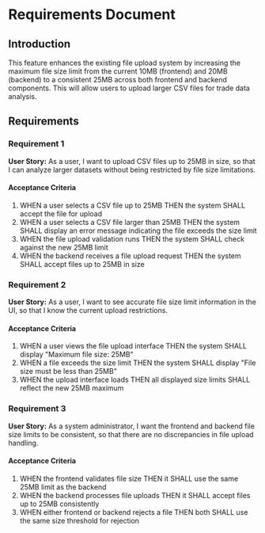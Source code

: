 # Requirements Document

## Introduction

This feature enhances the existing file upload system by increasing the maximum file size limit from the current 10MB (frontend) and 20MB (backend) to a consistent 25MB across both frontend and backend components. This will allow users to upload larger CSV files for trade data analysis.

## Requirements

### Requirement 1

**User Story:** As a user, I want to upload CSV files up to 25MB in size, so that I can analyze larger datasets without being restricted by file size limitations.

#### Acceptance Criteria

1. WHEN a user selects a CSV file up to 25MB THEN the system SHALL accept the file for upload
2. WHEN a user selects a CSV file larger than 25MB THEN the system SHALL display an error message indicating the file exceeds the size limit
3. WHEN the file upload validation runs THEN the system SHALL check against the new 25MB limit
4. WHEN the backend receives a file upload request THEN the system SHALL accept files up to 25MB in size

### Requirement 2

**User Story:** As a user, I want to see accurate file size limit information in the UI, so that I know the current upload restrictions.

#### Acceptance Criteria

1. WHEN a user views the file upload interface THEN the system SHALL display "Maximum file size: 25MB" 
2. WHEN a file exceeds the size limit THEN the system SHALL display "File size must be less than 25MB"
3. WHEN the upload interface loads THEN all displayed size limits SHALL reflect the new 25MB maximum

### Requirement 3

**User Story:** As a system administrator, I want the frontend and backend file size limits to be consistent, so that there are no discrepancies in file upload handling.

#### Acceptance Criteria

1. WHEN the frontend validates file size THEN it SHALL use the same 25MB limit as the backend
2. WHEN the backend processes file uploads THEN it SHALL accept files up to 25MB consistently
3. WHEN either frontend or backend rejects a file THEN both SHALL use the same size threshold for rejection